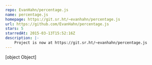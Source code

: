 ```yaml
---
repo: EvanHahn/percentage.js
name: percentage.js
homepage: https://git.sr.ht/~evanhahn/percentage.js
url: https://github.com/EvanHahn/percentage.js
stars: 5
starredAt: 2015-03-13T15:52:16Z
description: |-
    Project is now at https://git.sr.ht/~evanhahn/percentage.js
---
```


[object Object]
